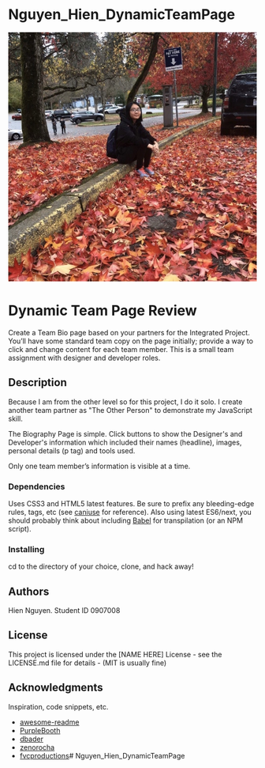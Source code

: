 # Nguyen_Hien_DynamicTeamPage
![Default Avatar](images/portrait_1.PNG)

# Dynamic Team Page Review

Create a Team Bio page based on your partners for the Integrated Project. You’ll
have some standard team copy on the page initially; provide a way to click and
change content for each team member.
This is a small team assignment with designer and developer roles. 

## Description

Because I am from the other level so for this project, I do it solo. I create another team partner as "The Other Person" to demonstrate my JavaScript skill.

The Biography Page is simple. Click buttons to show the Designer's and Developer's information which included their names (headline), images, personal details (p tag) and tools used. 

Only one team member’s information is visible at a time.


### Dependencies

Uses CSS3 and HTML5 latest features. Be sure to prefix any bleeding-edge rules, tags, etc (see [caniuse](https://caniuse.com/) for reference). Also using latest ES6/next, you should probably think about including [Babel](https://babeljs.io/) for transpilation (or an NPM script).

### Installing

cd to the directory of your choice, clone, and hack away!


## Authors

Hien Nguyen. Student ID 0907008


## License

This project is licensed under the [NAME HERE] License - see the LICENSE.md file for details - (MIT is usually fine)

## Acknowledgments

Inspiration, code snippets, etc.
* [awesome-readme](https://github.com/matiassingers/awesome-readme)
* [PurpleBooth](https://gist.github.com/PurpleBooth/109311bb0361f32d87a2)
* [dbader](https://github.com/dbader/readme-template)
* [zenorocha](https://gist.github.com/zenorocha/4526327)
* [fvcproductions](https://gist.github.com/fvcproductions/1bfc2d4aecb01a834b46)# Nguyen_Hien_DynamicTeamPage
